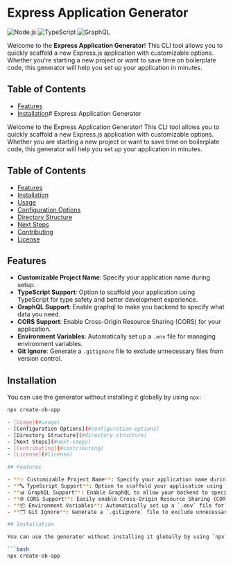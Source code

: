# Express Application Generator

![Node.js](https://img.shields.io/badge/Node.js-18.0.0-68A063?style=flat&logo=node.js&logoColor=white) 
![TypeScript](https://img.shields.io/badge/TypeScript-5.2.0-007ACC?style=flat&logo=typescript&logoColor=white) 
![GraphQL](https://img.shields.io/badge/GraphQL-16.6.0-E10098?style=flat&logo=graphql&logoColor=white)


Welcome to the **Express Application Generator**! This CLI tool allows you to quickly scaffold a new Express.js application with customizable options. Whether you're starting a new project or want to save time on boilerplate code, this generator will help you set up your application in minutes.

## Table of Contents

- [Features](#features)
- [Installation](#installation)# Express Application Generator

Welcome to the Express Application Generator! This CLI tool allows you to quickly scaffold a new Express.js application with customizable options. Whether you are starting a new project or want to save time on boilerplate code, this generator will help you set up your application in minutes.

## Table of Contents

- [Features](#features)
- [Installation](#installation)
- [Usage](#usage)
- [Configuration Options](#configuration-options)
- [Directory Structure](#directory-structure)
- [Next Steps](#next-steps)
- [Contributing](#contributing)
- [License](#license)

## Features

- **Customizable Project Name**: Specify your application name during setup.
- **TypeScript Support**: Option to scaffold your application using TypeScript for type safety and better development experience.
- **GraphQL Support**: Enable graphql to make you backend to specify what data you need.
- **CORS Support**: Enable Cross-Origin Resource Sharing (CORS) for your application.
- **Environment Variables**: Automatically set up a `.env` file for managing environment variables.
- **Git Ignore**: Generate a `.gitignore` file to exclude unnecessary files from version control.

## Installation

You can use the generator without installing it globally by using `npx`:

```bash
npx create-ob-app

- [Usage](#usage)
- [Configuration Options](#configuration-options)
- [Directory Structure](#directory-structure)
- [Next Steps](#next-steps)
- [Contributing](#contributing)
- [License](#license)

## Features

- **✨ Customizable Project Name**: Specify your application name during setup.
- **🔤 TypeScript Support**: Option to scaffold your application using TypeScript for type safety and a better development experience.
- **📊 GraphQL Support**: Enable GraphQL to allow your backend to specify what data you need.
- **🌐 CORS Support**: Easily enable Cross-Origin Resource Sharing (CORS) for your application.
- **📦 Environment Variables**: Automatically set up a `.env` file for managing environment variables.
- **🗂️ Git Ignore**: Generate a `.gitignore` file to exclude unnecessary files from version control.

## Installation

You can use the generator without installing it globally by using `npx`:

```bash
npx create-ob-app
